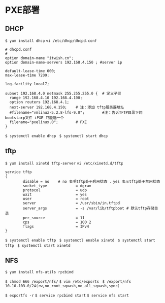 # PXE部署

## DHCP
`$ yum install dhcp`
`vi /etc/dhcp/dhcpd.conf`

```
# dhcpd.conf
#
option domain-name "itwish.cn";
option domain-name-servers 192.168.4.150 ; #server ip

default-lease-time 600;
max-lease-time 7200;

log-facility local7;  

subnet 192.168.4.0 netmask 255.255.255.0 {  # 定义子网
  range 192.168.4.10 192.168.4.100;
  option routers 192.168.4.1;
  next-server 192.168.4.150;    # 注：添加 tftp服务器地址
  #filename="vmlinuz-5.2.8-lfs-9.0";        #注：告诉TFTP目录下的bootstarp文件 iPXE 只能选一个
  filename="pxelinux.0";        # PXE
}

```
`$ systemctl enable dhcp `
`$ systemctl start dhcp `

## tftp
`$ yum install xinetd tftp-server`
`vi /etc/xinetd.d/tftp `

```
service tftp
{
        disable = no    # no 表明tftp处于启用状态 ，yes 表示tftp处于禁用状态
        socket_type             = dgram
        protocol                = udp
        wait                    = yes
        user                    = root
        server                  = /usr/sbin/in.tftpd
        server_args             = -s /var/lib/tftpboot # 默认tftp存储目录
        per_source              = 11
        cps                     = 100 2
        flags                   = IPv4
}
```
`$ systemctl enable tftp `
`$ systemctl enable xinetd `
`$ systemctl start tftp `
`$ systemctl start xinetd `


## NFS
`$ yum install nfs-utils rpcbind`

`$ chmod 666 /export/nfs/`
`$ vim /etc/exports `
`$ /export/nfs 10.10.103.0/24(rw,no_root_squash,no_all_squash,sync)`

`$ exportfs -r`
`$ service rpcbind start`
`$ service nfs start`
